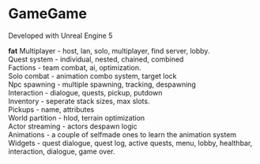 # GameGame

Developed with Unreal Engine 5

<B>fat</B> Multiplayer - host, lan, solo, multiplayer, find server, lobby.  <br />
Quest system - individual, nested, chained, combined<br />
Factions - team combat, ai, optimization. <br />
Solo combat - animation combo system, target lock<br />
Npc spawning - multiple spawning, tracking, despawning<br />
Interaction - dialogue, quests, pickup, putdown<br />
Inventory - seperate stack sizes, max slots. <br />
Pickups - name, attributes<br />
World partition - hlod, terrain optimization<br />
Actor streaming - actors despawn logic<br />
Animations - a couple of selfmade ones to learn the animation system <br />
Widgets - quest dialogue, quest log, active quests, menu, lobby, healthbar, interaction, dialogue, game over. <br />

